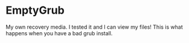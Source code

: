 # EmptyGrub
My own recovery media. I tested it and I can view my files! This is what happens when you have a bad grub install.
